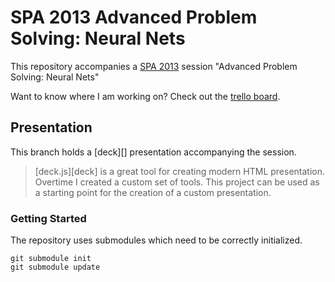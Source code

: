SPA 2013 Advanced Problem Solving: Neural Nets
==============================================

This repository accompanies a [SPA 2013][spa2013] session
"Advanced Problem Solving: Neural Nets"

Want to know where I am working on? Check out the
[trello board][trello].

Presentation
------------

This branch holds a [deck][] presentation accompanying the session.

> [deck.js][deck] is a great tool for creating modern HTML
> presentation. Overtime I created a custom set of tools.
> This project can be used as a starting point for the creation
> of a custom presentation.

### Getting Started

The repository uses submodules which need to be correctly initialized.

    git submodule init
    git submodule update

[spa2013]: www.spaconference.org/spa2013/ "SPA 2013 homepage"
[trello]: https://trello.com/board/spa2013-nets/51475e01c3b56fdf59001e44